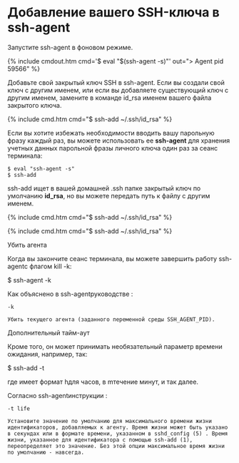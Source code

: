 # Добавление вашего SSH-ключа в ssh-agent

Запустите ssh-agent в фоновом режиме.

{% include cmdout.htm cmd='$ eval "$(ssh-agent -s)"' out="> Agent pid 59566" %} 

Добавьте свой закрытый ключ SSH в ssh-agent. Если вы создали свой ключ с другим именем, или если вы добавляете существующий ключ с другим именем, замените в команде id_rsa именем вашего файла закрытого ключа.

{% include cmd.htm cmd="$ ssh-add ~/.ssh/id_rsa" %} 

Если вы хотите избежать необходимости вводить вашу парольную фразу каждый раз, вы можете использовать ее **ssh-agent** для хранения учетных данных парольной фразы личного ключа один раз за сеанс терминала:

    $ eval "ssh-agent -s"
    $ ssh-add

ssh-add ищет в вашей домашней .ssh папке закрытый ключ по умолчанию **id_rsa**, но вы можете передать путь к файлу с другим именем.

{% include cmd.htm cmd="$ ssh-add ~/.ssh/id_rsa" %} 

{% include cmd.htm cmd="$ ssh-add ~/.ssh/id_rsa" %} 


Убить агента

Когда вы закончите сеанс терминала, вы можете завершить работу ssh-agentс флагом kill -k:

$ ssh-agent -k

Как объяснено в ssh-agentруководстве :

    -k

    Убить текущего агента (заданного переменной среды SSH_AGENT_PID).

Дополнительный тайм-аут

Кроме того, он может принимать необязательный параметр времени ожидания, например, так:

$ ssh-add -t <timeout>

где <timeout>имеет формат <n>hдля <n>часов, в <n>mтечение <n>минут, и так далее.

Согласно ssh-agentинструкции :

    -t life

    Установите значение по умолчанию для максимального времени жизни идентификаторов, добавляемых к агенту. Время жизни может быть указано в секундах или в формате времени, указанном в sshd_config (5) . Время жизни, указанное для идентификатора с помощью ssh-add (1), переопределяет это значение. Без этой опции максимальное время жизни по умолчанию - навсегда.
